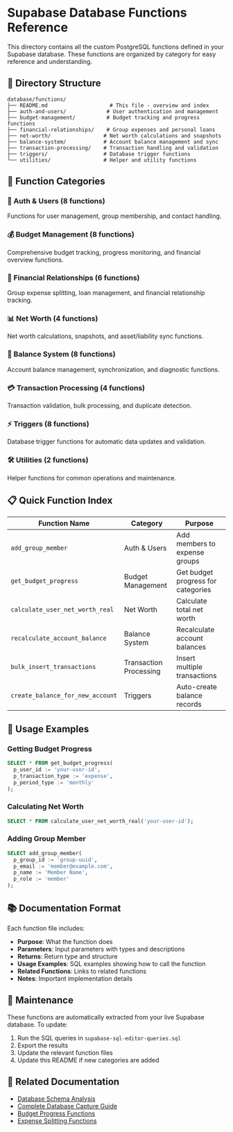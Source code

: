# Supabase Database Functions Reference

This directory contains all the custom PostgreSQL functions defined in your Supabase database. These functions are organized by category for easy reference and understanding.

## 📁 Directory Structure

```
database/functions/
├── README.md                    # This file - overview and index
├── auth-and-users/             # User authentication and management
├── budget-management/          # Budget tracking and progress functions
├── financial-relationships/    # Group expenses and personal loans
├── net-worth/                 # Net worth calculations and snapshots
├── balance-system/            # Account balance management and sync
├── transaction-processing/    # Transaction handling and validation
├── triggers/                  # Database trigger functions
└── utilities/                 # Helper and utility functions
```

## 🎯 Function Categories

### 🔐 Auth & Users (8 functions)

Functions for user management, group membership, and contact handling.

### 💰 Budget Management (8 functions)

Comprehensive budget tracking, progress monitoring, and financial overview functions.

### 👥 Financial Relationships (6 functions)

Group expense splitting, loan management, and financial relationship tracking.

### 📊 Net Worth (4 functions)

Net worth calculations, snapshots, and asset/liability sync functions.

### 🏦 Balance System (8 functions)

Account balance management, synchronization, and diagnostic functions.

### 💳 Transaction Processing (4 functions)

Transaction validation, bulk processing, and duplicate detection.

### ⚡ Triggers (8 functions)

Database trigger functions for automatic data updates and validation.

### 🛠️ Utilities (2 functions)

Helper functions for common operations and maintenance.

## 📋 Quick Function Index

| Function Name                    | Category               | Purpose                            |
| -------------------------------- | ---------------------- | ---------------------------------- |
| `add_group_member`               | Auth & Users           | Add members to expense groups      |
| `get_budget_progress`            | Budget Management      | Get budget progress for categories |
| `calculate_user_net_worth_real`  | Net Worth              | Calculate total net worth          |
| `recalculate_account_balance`    | Balance System         | Recalculate account balances       |
| `bulk_insert_transactions`       | Transaction Processing | Insert multiple transactions       |
| `create_balance_for_new_account` | Triggers               | Auto-create balance records        |

## 🚀 Usage Examples

### Getting Budget Progress

```sql
SELECT * FROM get_budget_progress(
  p_user_id := 'your-user-id',
  p_transaction_type := 'expense',
  p_period_type := 'monthly'
);
```

### Calculating Net Worth

```sql
SELECT * FROM calculate_user_net_worth_real('your-user-id');
```

### Adding Group Member

```sql
SELECT add_group_member(
  p_group_id := 'group-uuid',
  p_email := 'member@example.com',
  p_name := 'Member Name',
  p_role := 'member'
);
```

## 📚 Documentation Format

Each function file includes:

- **Purpose**: What the function does
- **Parameters**: Input parameters with types and descriptions
- **Returns**: Return type and structure
- **Usage Examples**: SQL examples showing how to call the function
- **Related Functions**: Links to related functions
- **Notes**: Important implementation details

## 🔄 Maintenance

These functions are automatically extracted from your live Supabase database. To update:

1. Run the SQL queries in `supabase-sql-editor-queries.sql`
2. Export the results
3. Update the relevant function files
4. Update this README if new categories are added

## 🔗 Related Documentation

- [Database Schema Analysis](../database-schema-analysis.md)
- [Complete Database Capture Guide](../COMPLETE-DATABASE-CAPTURE-GUIDE.md)
- [Budget Progress Functions](../budget-progress/README.md)
- [Expense Splitting Functions](../expense-splitting/README.md)
